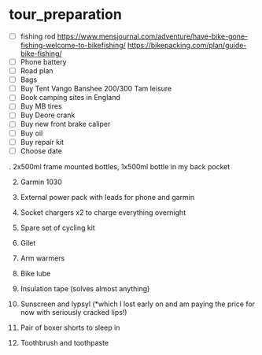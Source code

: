 # tour_preparation
- [ ] fishing rod
https://www.mensjournal.com/adventure/have-bike-gone-fishing-welcome-to-bikefishing/
https://bikepacking.com/plan/guide-bike-fishing/
- [ ] Phone battery
- [ ] Road plan
- [ ] Bags
- [ ] Buy Tent
Vango Banshee 200/300
Tam leisure
- [ ] Book camping sites in England
- [ ] Buy MB tires
- [ ] Buy Deore crank
- [ ] Buy new front brake caliper
- [ ] Buy oil
- [ ] Buy repair kit
- [ ] Choose date

. 2x500ml frame mounted bottles, 1x500ml bottle in my back pocket

2. Garmin 1030

3. External power pack with leads for phone and garmin

4. Socket chargers x2 to charge everything overnight

5. Spare set of cycling kit

6. Gilet

7. Arm warmers

8. Bike lube

9. Insulation tape (solves almost anything)

10. Sunscreen and lypsyl (*which I lost early on and am paying the price for now with seriously cracked lips!)

11. Pair of boxer shorts to sleep in

12. Toothbrush and toothpaste

